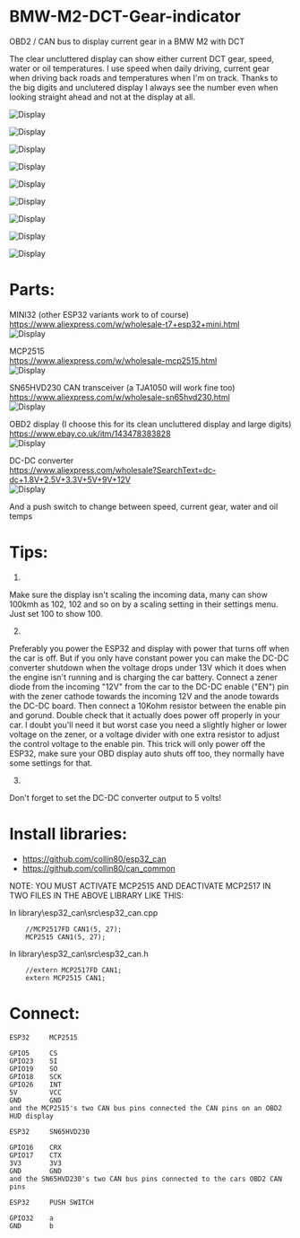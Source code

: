 # BMW-M2-DCT-Gear-indicator
OBD2 / CAN bus to display current gear in a BMW M2 with DCT  
  
The clear uncluttered display can show either current DCT gear, speed, water or oil temperatures. I use speed when daily driving, current gear when driving back roads and temperatures when I'm on track. Thanks to the big digits and unclutered display I always see the number even when looking straight ahead and not at the display at all.

![Display](images/night.jpg)  
  
![Display](images/day.jpg)  
  
![Display](images/a.jpg)  
  
![Display](images/b.jpg)  
  
![Display](images/c.jpg)  
  
![Display](images/d.jpg)  
  
![Display](images/e.jpg)  
  
![Display](images/f.jpg)  
  
![Display](images/g.jpg)  
  

# Parts:  
  
MINI32 (other ESP32 variants work to of course)  
https://www.aliexpress.com/w/wholesale-t7+esp32+mini.html  
![Display](images/mini32.png)

MCP2515  
https://www.aliexpress.com/w/wholesale-mcp2515.html  
![Display](images/mcp2515.jpg)
  
SN65HVD230 CAN transceiver (a TJA1050 will work fine too)  
https://www.aliexpress.com/w/wholesale-sn65hvd230.html  
![Display](images/CAN0.png)
  
OBD2 display (I choose this for its clean uncluttered display and large digits)  
https://www.ebay.co.uk/itm/143478383828   
![Display](images/display.jpg)
  
DC-DC converter  
https://www.aliexpress.com/wholesale?SearchText=dc-dc+1.8V+2.5V+3.3V+5V+9V+12V   
![Display](images/dc-dc.png)  
  
And a push switch to change between speed, current gear, water and oil temps  
   
# Tips:  
  
1.
Make sure the display isn't scaling the incoming data, many can show 100kmh as 102, 102 and so on by a scaling setting in their settings menu. Just set 100 to show 100.

2.
Preferably you power the ESP32 and display with power that turns off when the car is off. But if you only have constant power you can make the DC-DC converter shutdown when the voltage drops under 13V which it does when the engine isn't running and is charging the car battery. Connect a zener diode from the incoming "12V" from the car to the DC-DC enable ("EN") pin with the zener cathode towards the incoming 12V and the anode towards the DC-DC board. Then connect a 10Kohm resistor between the enable pin and gorund. Double check that it actually does power off properly in your car. I doubt you'll need it but worst case you need a slightly higher or lower voltage on the zener, or a voltage divider with one extra resistor to adjust the control voltage to the enable pin. This trick will only power off the ESP32, make sure your OBD display auto shuts off too, they normally have some settings for that.

3.
Don't forget to set the DC-DC converter output to 5 volts!  
    
  
# Install libraries:

- https://github.com/collin80/esp32_can
- https://github.com/collin80/can_common
       
NOTE: YOU MUST ACTIVATE MCP2515 AND DEACTIVATE MCP2517 IN TWO FILES IN THE ABOVE LIBRARY LIKE THIS:  
  
In library\esp32_can\src\esp32_can.cpp  
``` 
    //MCP2517FD CAN1(5, 27);   
    MCP2515 CAN1(5, 27);  
``` 
      
In library\esp32_can\src\esp32_can.h  
``` 
    //extern MCP2517FD CAN1;  
    extern MCP2515 CAN1;  
``` 

# Connect:

``` 
ESP32     MCP2515  
  
GPIO5     CS  
GPIO23    SI  
GPIO19    SO  
GPIO18    SCK  
GPIO26    INT  
5V        VCC  
GND       GND  
and the MCP2515's two CAN bus pins connected the CAN pins on an OBD2 HUD display	
```  

```  
ESP32     SN65HVD230
  
GPIO16    CRX  
GPIO17    CTX  
3V3       3V3  
GND       GND  
and the SN65HVD230's two CAN bus pins connected to the cars OBD2 CAN pins  
```  
  
```  
ESP32     PUSH SWITCH
  
GPIO32    a  
GND       b  
```  

